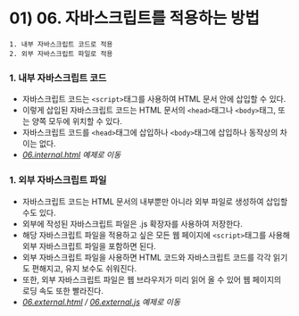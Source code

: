 # 01) 06. 자바스크립트를 적용하는 방법

    1. 내부 자바스크립트 코드로 적용
    2. 외부 자바스크립트 파일로 적용

### 1. 내부 자바스크립트 코드
- 자바스크립트 코드는 ```<script>```태그를 사용하여 HTML 문서 안에 삽입할 수 있다.
- 이렇게 삽입된 자바스크립트 코드는 HTML 문서의 ```<head>```태그나 ```<body>```태그, 또는 양쪽 모두에 위치할 수 있다.
- 자바스크립트 코드를 ```<head>```태그에 삽입하나 ```<body>```태그에 삽입하나 동작상의 차이는 없다.
- _[06.internal.html](https://github.com/DaaEun/Studying-JavaScript/blob/main/section01.jsStart/section01.example/06.internal.html) 예제로 이동_
    
### 1. 외부 자바스크립트 파일
- 자바스크립트 코드는 HTML 문서의 내부뿐만 아니라 외부 파일로 생성하여 삽입할 수도 있다.
- 외부에 작성된 자바스크립트 파일은 .js 확장자를 사용하여 저장한다.
- 해당 자바스크립트 파일을 적용하고 싶은 모든 웹 페이지에 ```<script>```태그를 사용해 외부 자바스크립트 파일을 포함하면 된다.
- 외부 자바스크립트 파일을 사용하면 HTML 코드와 자바스크립트 코드를 각각 읽기도 편해지고, 유지 보수도 쉬워진다.
- 또한, 외부 자바스크립트 파일은 웹 브라우저가 미리 읽어 올 수 있어 웹 페이지의 로딩 속도 또한 빨라진다.
- _[06.external.html](https://github.com/DaaEun/Studying-JavaScript/blob/main/section01.jsStart/section01.example/06.external.html) / [06.external.js](https://github.com/DaaEun/Studying-JavaScript/blob/main/section01.jsStart/section01.example/06.external.js) 예제로 이동_